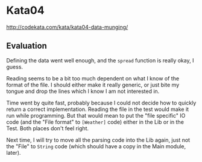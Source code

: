 Kata04
======

http://codekata.com/kata/kata04-data-munging/

Evaluation
----------

Defining the data went well enough, and the `spread` function is
really okay, I guess.

Reading seems to be a bit too much dependent on what I know of the
format of the file.  I should either make it really generic, or just
bite my tongue and drop the lines which I know I am not interested in.

Time went by quite fast, probably because I could not decide how to
quickly return a correct implementation.  Reading the file in the test
would make it run while programming.  But that would mean to put the
"file specific" IO code (and the "File format" to `[Weather]` code)
either in the Lib or in the Test.  Both places don't feel right.

Next time, I will try to move all the parsing code into the Lib again,
just not the "File" to `String` code (which should have a copy in the
Main module, later).
